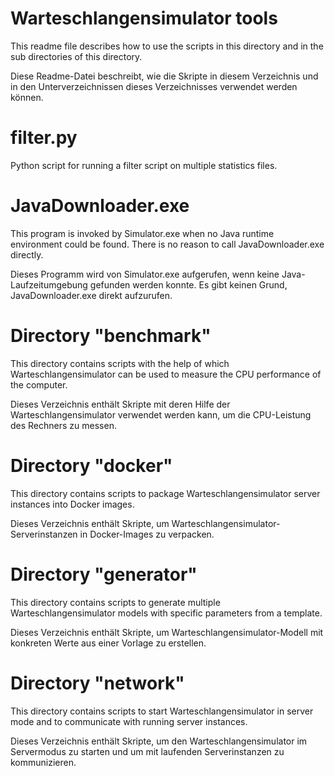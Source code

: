 # Warteschlangensimulator tools

This readme file describes how to use the scripts in this directory and in the sub directories of this directory.

Diese Readme-Datei beschreibt, wie die Skripte in diesem Verzeichnis und in den Unterverzeichnissen dieses Verzeichnisses verwendet werden können.



# filter.py

Python script for running a filter script on multiple statistics files.


# JavaDownloader.exe

This program is invoked by Simulator.exe when no Java runtime environment could be found.
There is no reason to call JavaDownloader.exe directly.

Dieses Programm wird von Simulator.exe aufgerufen, wenn keine Java-Laufzeitumgebung gefunden werden konnte.
Es gibt keinen Grund, JavaDownloader.exe direkt aufzurufen.



# Directory "benchmark"

This directory contains scripts with the help of which Warteschlangensimulator can be used to measure the CPU performance of the computer.

Dieses Verzeichnis enthält Skripte mit deren Hilfe der Warteschlangensimulator verwendet werden kann, um die CPU-Leistung des Rechners zu messen.



# Directory "docker"

This directory contains scripts to package Warteschlangensimulator server instances into Docker images.

Dieses Verzeichnis enthält Skripte, um Warteschlangensimulator-Serverinstanzen in Docker-Images zu verpacken.



# Directory "generator"

This directory contains scripts to generate multiple Warteschlangensimulator models with specific parameters from a template.

Dieses Verzeichnis enthält Skripte, um Warteschlangensimulator-Modell mit konkreten Werte aus einer Vorlage zu erstellen.



# Directory "network"

This directory contains scripts to start Warteschlangensimulator in server mode and to communicate with running server instances.

Dieses Verzeichnis enthält Skripte, um den Warteschlangensimulator im Servermodus zu starten und um mit laufenden Serverinstanzen zu kommunizieren.